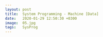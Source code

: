 ```yaml
---
layout: post
title:  System Programming - Machine [Data]
date:   2020-01-29 12:50:30 +0300
image:  05.jpg
tags:   SysProg
---
```

